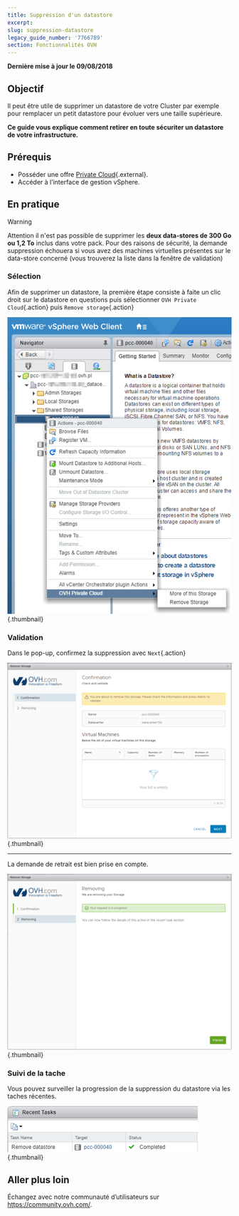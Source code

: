 ```yaml
---
title: Suppression d'un datastore
excerpt:
slug: suppression-datastore
legacy_guide_number: '7766789'
section: Fonctionnalités OVH
---
```


**Dernière mise à jour le 09/08/2018**

## Objectif

Il peut être utile de supprimer un datastore de votre Cluster par exemple pour remplacer un petit datastore pour évoluer vers une taille supérieure.

**Ce guide vous explique comment retirer en toute sécuriter un datastore de votre infrastructure.**

## Prérequis

* Posséder une offre [Private Cloud](https://www.ovh.com/fr/private-cloud/){.external}.
* Accéder à l’interface de gestion vSphere.

## En pratique


> [!warning]
> Attention il n'est pas possible de supprimer les **deux data-stores de 300 Go ou 1,2 To** inclus dans votre pack. Pour des raisons de sécurité, la demande suppression échouera si vous avez des machines virtuelles présentes sur le data-store concerné (vous trouverez la liste dans la fenêtre de validation)
> 

### Sélection


Afin de supprimer un datastore, la première étape consiste à faite un clic droit sur le datastore en questions puis sélectionner `OVH Private Cloud`{.action} puis `Remove storage`{.action}

![](images/RemoveStorage_01.png){.thumbnail}

### Validation

Dans le pop-up, confirmez la suppression avec `Next`{.action}

![](images/RemoveStorage_02.png){.thumbnail}

****

La demande de retrait est bien prise en compte.

![](images/RemoveStorage_03.png){.thumbnail}

### Suivi de la tache

Vous pouvez surveiller la progression de la suppression du datastore via les taches récentes.

![](images/RemoveDatastore.png){.thumbnail}

## Aller plus loin

Échangez avec notre communauté d’utilisateurs sur <https://community.ovh.com/>.
